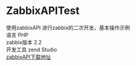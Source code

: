 # ZabbixAPITest<br>
使用zabbixAPI 进行zabbix的二次开发，基本操作示例<br>
语言  PHP<br>
zabbix版本   2.2<br>
开发工具 zend Studio<br>
[zabbixAPI下载地址](https://github.com/genglintong/PhpZabbixApi)
